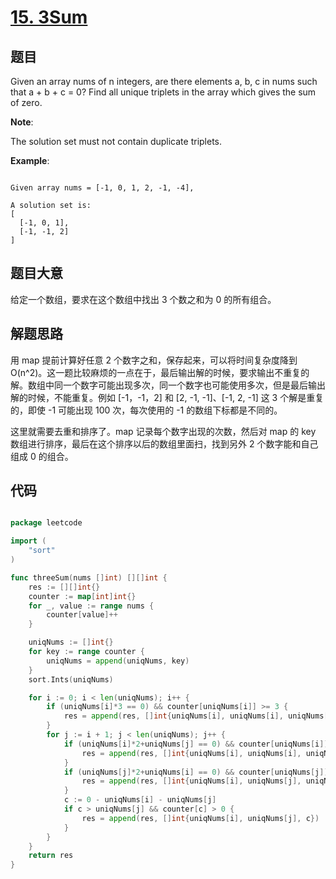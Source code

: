 # [15. 3Sum](https://leetcode.com/problems/3sum/)

## 题目

Given an array nums of n integers, are there elements a, b, c in nums such that a + b + c = 0? Find all unique triplets in the array which gives the sum of zero.

**Note**:

The solution set must not contain duplicate triplets.

**Example**:

```

Given array nums = [-1, 0, 1, 2, -1, -4],

A solution set is:
[
  [-1, 0, 1],
  [-1, -1, 2]
]

```

## 题目大意

给定一个数组，要求在这个数组中找出 3 个数之和为 0 的所有组合。

## 解题思路

用 map 提前计算好任意 2 个数字之和，保存起来，可以将时间复杂度降到 O(n^2)。这一题比较麻烦的一点在于，最后输出解的时候，要求输出不重复的解。数组中同一个数字可能出现多次，同一个数字也可能使用多次，但是最后输出解的时候，不能重复。例如 [-1，-1，2] 和 [2, -1, -1]、[-1, 2, -1] 这 3 个解是重复的，即使 -1 可能出现 100 次，每次使用的 -1 的数组下标都是不同的。

这里就需要去重和排序了。map 记录每个数字出现的次数，然后对 map 的 key 数组进行排序，最后在这个排序以后的数组里面扫，找到另外 2 个数字能和自己组成 0 的组合。

## 代码

```go

package leetcode

import (
	"sort"
)

func threeSum(nums []int) [][]int {
	res := [][]int{}
	counter := map[int]int{}
	for _, value := range nums {
		counter[value]++
	}

	uniqNums := []int{}
	for key := range counter {
		uniqNums = append(uniqNums, key)
	}
	sort.Ints(uniqNums)

	for i := 0; i < len(uniqNums); i++ {
		if (uniqNums[i]*3 == 0) && counter[uniqNums[i]] >= 3 {
			res = append(res, []int{uniqNums[i], uniqNums[i], uniqNums[i]})
		}
		for j := i + 1; j < len(uniqNums); j++ {
			if (uniqNums[i]*2+uniqNums[j] == 0) && counter[uniqNums[i]] > 1 {
				res = append(res, []int{uniqNums[i], uniqNums[i], uniqNums[j]})
			}
			if (uniqNums[j]*2+uniqNums[i] == 0) && counter[uniqNums[j]] > 1 {
				res = append(res, []int{uniqNums[i], uniqNums[j], uniqNums[j]})
			}
			c := 0 - uniqNums[i] - uniqNums[j]
			if c > uniqNums[j] && counter[c] > 0 {
				res = append(res, []int{uniqNums[i], uniqNums[j], c})
			}
		}
	}
	return res
}


```





